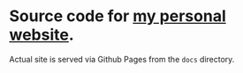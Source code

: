 # Source code for [my personal website](https://avimoskoff.me).

Actual site is served via Github Pages from the `docs` directory.